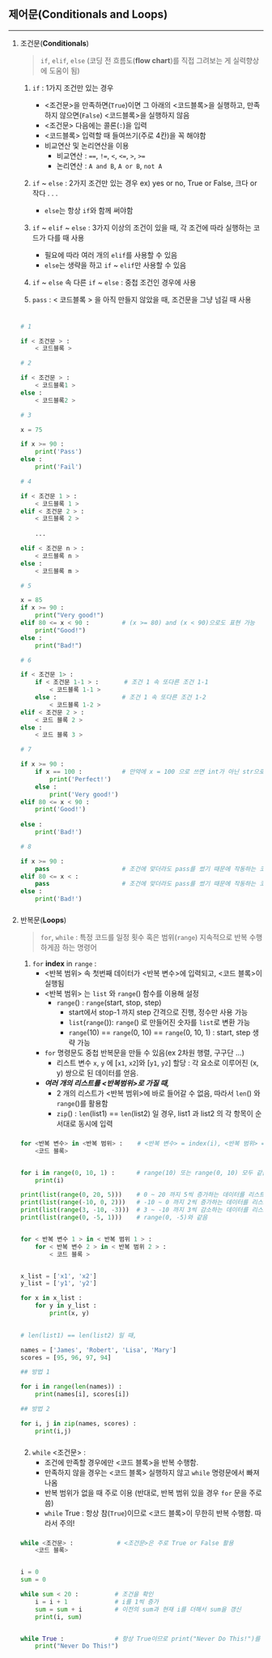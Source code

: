 ## 제어문(**Conditionals and Loops**)
___
1. 조건문(**Conditionals**)
    > `if`, `elif`, `else` (코딩 전 흐름도(**flow chart**)를 직접 그려보는 게 실력향상에 도움이 됨)

    1. `if` : 1가지 조건만 있는 경우
        * <조건문>을 만족하면(`True`)이면 그 아래의 <코드블록>을 실행하고, 만족하지 않으면(`False`) <코드블록>을 실행하지 않음
        * <조건문> 다음에는 콜론(`:`)을 입력
        * <코드블록> 입력할 때 들여쓰기(주로 4칸)을 꼭 해야함
        * 비교연산 및 논리연산을 이용
            * 비교연산 : `==`, `!=`, `<`, `<=`, `>`, `>=`
            * 논리연산 : `A and B`, `A or B`, `not A`

    2. `if` ~ `else` : 2가지 조건만 있는 경우 ex) yes or no, True or False, 크다 or 작다 . . .
        * `else`는 항상 `if`와 함께 써야함

    3. `if` ~ `elif` ~ `else` : 3가지 이상의 조건이 있을 때, 각 조건에 따라 실행하는 코드가 다를 때 사용
        * 필요에 따라 여러 개의 `elif`를 사용할 수 있음            
        * `else`는 생략을 하고 `if` ~ `elif`만 사용할 수 있음
    4. `if` ~ `else` 속 다른 `if` ~ `else` : 중첩 조건인 경우에 사용
    5. `pass` : < 코드블록 > 을 아직 만들지 않았을 때, 조건문을 그냥 넘길 때 사용


    ###
    ```python

    # 1

    if < 조건문 > :
        < 코드블록 >

    # 2

    if < 조건문 > :
        < 코드블록1 >
    else :
        < 코드블록2 >

    # 3

    x = 75

    if x >= 90 :
        print('Pass')
    else :
        print('Fail') 

    # 4 

    if < 조건문 1 > :
        < 코드블록 1 >
    elif < 조건문 2 > :
        < 코드블록 2 >
        
        ...

    elif < 조건문 n > :
        < 코드블록 n >
    else :
        < 코드블록 m > 

    # 5

    x = 85 
    if x >= 90 :
        print("Very good!")
    elif 80 <= x < 90 :         # (x >= 80) and (x < 90)으로도 표현 가능
        print("Good!")
    else :
        print("Bad!")

    # 6

    if < 조건문 1> :
        if < 조건문 1-1 > :       # 조건 1 속 또다른 조건 1-1
            < 코드블록 1-1 >
        else :                  # 조건 1 속 또다른 조건 1-2
            < 코드블록 1-2 >
    elif < 조건문 2 > :
        < 코드 블록 2 >
    else :
        < 코드 블록 3 >

    # 7

    if x >= 90 :
        if x == 100 :           # 만약에 x = 100 으로 쓰면 int가 아닌 str으로 인식
            print('Perfect!')
        else :
            print('Very good!')
    elif 80 <= x < 90 :
        print('Good!')
        
    else :
        print('Bad!')

    # 8 

    if x >= 90 :
        pass                    # 조건에 맞더라도 pass를 썼기 때문에 작동하는 코드가 없음  
    elif 80 <= x < : 
        pass                    # 조건에 맞더라도 pass를 썼기 때문에 작동하는 코드가 없음
    else :
        print('Bad!')                    

    ```
    ###


2. 반복문(**Loops**)
    > `for`, `while` : 특정 코드를 일정 횟수 혹은 범위(`range`) 지속적으로 반복 수행하게끔 하는 명령어
    1. `for` **index** in `range` : 
        * <반복 범위> 속 첫번째 데이터가 <반복 변수>에 입력되고, <코드 블록>이 실행됨
        * <반복 범위> 는 `list` 와 `range`() 함수를 이용해 설정
            * `range`() : `range`(start, stop, step)
                * start에서 stop-1 까지 step 간격으로 진행, 정수만 사용 가능
                * `list`(`range`()): `range`() 로 만들어진 숫자를 `list`로 변환 가능
                * `range`(10) == `range`(0, 10) == `range`(0, 10, 1) : start, step 생략 가능 
        * `for` 명령문도 중첩 반복문을 만들 수 있음(ex 2차원 행렬, 구구단 ...)
            * 리스트 변수 `x`, `y` 에 [`x1`, `x2`]와 [`y1`, `y2`] 할당 : 각 요소로 이루어진 (x, y) 쌍으로 된 데이터를 얻음.
        * __*여러 개의 리스트를 <반복범위>로 가질 때,*__
            * 2 개의 리스트가 <반복 범위>에 바로 들어갈 수 없음, 따라서 `len`() 와 `range`()를 활용함 
            * `zip`() : `len`(list1) == `len`(list2) 일 경우, list1 과 list2 의 각 항목이 순서대로 동시에 입력
    

    ###
    ```python
    for <반복 변수> in <반복 범위> :    # <반복 변수> = index(i), <반복 범위> = range 
        <코드 블록>

    
    for i in range(0, 10, 1) :      # range(10) 또는 range(0, 10) 모두 같음
        print(i)
    
    print(list(range(0, 20, 5)))    # 0 ~ 20 까지 5씩 증가하는 데이터를 리스트로 출력
    print(list(range(-10, 0, 2)))   # -10 ~ 0 까지 2씩 증가하는 데이터를 리스트로 출력
    print(list(range(3, -10, -3)))  # 3 ~ -10 까지 3씩 감소하는 데이터를 리스트로 출력
    print(list(range(0, -5, 1)))    # range(0, -5)와 같음


    for < 반복 변수 1 > in < 반복 범위 1 > :
        for < 반복 변수 2 > in < 반복 범위 2 > :
            < 코드 블록 >

    
    x_list = ['x1', 'x2']
    y_list = ['y1', 'y2']

    for x in x_list :
        for y in y_list :
            print(x, y)
    
        
    # len(list1) == len(list2) 일 때,

    names = ['James', 'Robert', 'Lisa', 'Mary']
    scores = [95, 96, 97, 94]
    
    ## 방법 1

    for i in range(len(names)) :
        print(names[i], scores[i])
    
    ## 방법 2

    for i, j in zip(names, scores) :
        print(i,j)
    ```
    ###    
    
    
    2. `while` <조건문> : 
        * 조건에 만족할 경우에만 <코드 블록>을 반복 수행함. 
        * 만족하지 않을 경우는 <코드 블록> 실행하지 않고 `while` 명령문에서 빠져나옴
        * 반복 범위가 없을 때 주로 이용 (반대로, 반복 범위 있을 경우 `for` 문을 주로 씀)
        * `while` True : 항상 참(`True`)이므로 <코드 블록>이 무한히 반복 수행함. 따라서 주의!
        
    
    ###
    ```python
    while <조건문> :            # <조건문>은 주로 True or False 활용
        <코드 블록>


    i = 0
    sum = 0

    while sum < 20 :          # 조건을 확인
        i = i + 1             # i를 1씩 증가
        sum = sum + i         # 이전의 sum과 현재 i를 더해서 sum을 갱신
        print(i, sum)


    while True :              # 항상 True이므로 print("Never Do This!")를 무한 반복함, 주의할 것!
        print("Never Do This!") 
    ```
    ###    